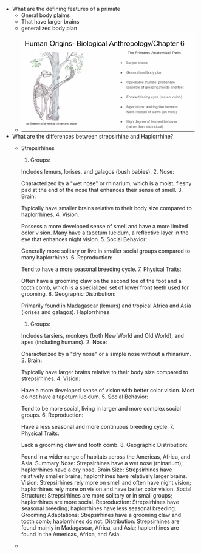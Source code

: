 - What are the defining features of a primate
	- Gneral body plaims
	- That have larger brains
	- generalized body plan
	- ![image.png](../assets/image_1715775145423_0.png)
- What are the differences between strepsirhine and Haplorrhine?
	- Strepsirhines
	  1. Groups:
	  
	  Includes lemurs, lorises, and galagos (bush babies).
	  2. Nose:
	  
	  Characterized by a "wet nose" or rhinarium, which is a moist, fleshy pad at the end of the nose that enhances their sense of smell.
	  3. Brain:
	  
	  Typically have smaller brains relative to their body size compared to haplorrhines.
	  4. Vision:
	  
	  Possess a more developed sense of smell and have a more limited color vision. Many have a tapetum lucidum, a reflective layer in the eye that enhances night vision.
	  5. Social Behavior:
	  
	  Generally more solitary or live in smaller social groups compared to many haplorrhines.
	  6. Reproduction:
	  
	  Tend to have a more seasonal breeding cycle.
	  7. Physical Traits:
	  
	  Often have a grooming claw on the second toe of the foot and a tooth comb, which is a specialized set of lower front teeth used for grooming.
	  8. Geographic Distribution:
	  
	  Primarily found in Madagascar (lemurs) and tropical Africa and Asia (lorises and galagos).
	  Haplorrhines
	  1. Groups:
	  
	  Includes tarsiers, monkeys (both New World and Old World), and apes (including humans).
	  2. Nose:
	  
	  Characterized by a "dry nose" or a simple nose without a rhinarium.
	  3. Brain:
	  
	  Typically have larger brains relative to their body size compared to strepsirhines.
	  4. Vision:
	  
	  Have a more developed sense of vision with better color vision. Most do not have a tapetum lucidum.
	  5. Social Behavior:
	  
	  Tend to be more social, living in larger and more complex social groups.
	  6. Reproduction:
	  
	  Have a less seasonal and more continuous breeding cycle.
	  7. Physical Traits:
	  
	  Lack a grooming claw and tooth comb.
	  8. Geographic Distribution:
	  
	  Found in a wider range of habitats across the Americas, Africa, and Asia.
	  Summary
	  Nose: Strepsirhines have a wet nose (rhinarium); haplorrhines have a dry nose.
	  Brain Size: Strepsirhines have relatively smaller brains; haplorrhines have relatively larger brains.
	  Vision: Strepsirhines rely more on smell and often have night vision; haplorrhines rely more on vision and have better color vision.
	  Social Structure: Strepsirhines are more solitary or in small groups; haplorrhines are more social.
	  Reproduction: Strepsirhines have seasonal breeding; haplorrhines have less seasonal breeding.
	  Grooming Adaptations: Strepsirhines have a grooming claw and tooth comb; haplorrhines do not.
	  Distribution: Strepsirhines are found mainly in Madagascar, Africa, and Asia; haplorrhines are found in the Americas, Africa, and Asia.
	-